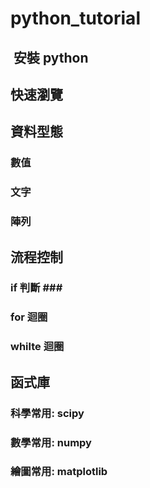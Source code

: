 # python_tutorial

##  安裝 python ##

## 快速瀏覽 ##

## 資料型態 ##

### 數值 ###

### 文字 ###

### 陣列 ###


## 流程控制 ##

### if 判斷 ###

### for 迴圈 ###

### whilte 迴圈 ###

## 函式庫 ##

### 科學常用: scipy ###

### 數學常用: numpy ###

### 繪圖常用: matplotlib ###
